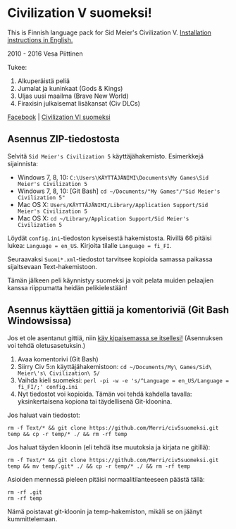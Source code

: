 # Civilization V suomeksi!

This is Finnish language pack for Sid Meier's Civilization V.
[Installation instructions in English.](https://github.com/Merri/civ5suomeksi/blob/master/INSTALL.MD)

2010 - 2016 Vesa Piittinen

Tukee:

1. Alkuperäistä peliä
2. Jumalat ja kuninkaat (Gods & Kings)
3. Uljas uusi maailma (Brave New World)
4. Firaxisin julkaisemat lisäkansat (Civ DLCs)

[Facebook](https://www.facebook.com/civ5suomeksi/) | [Civilization VI suomeksi](https://github.com/Merri/civ6suomeksi/)

## Asennus ZIP-tiedostosta

Selvitä `Sid Meier's Civilization 5` käyttäjähakemisto. Esimerkkejä sijainnista:

- Windows 7, 8, 10: `C:\Users\KÄYTTÄJÄNIMI\Documents\My Games\Sid Meier's Civilization 5`
- Windows 7, 8, 10: [Git Bash] `cd ~/Documents/"My Games"/"Sid Meier's Civilization 5"`
- Mac OS X: `Users/KÄYTTÄJÄNIMI/Library/Application Support/Sid Meier's Civilization 5`
- Mac OS X: `cd ~/Library/Application Support/Sid Meier's Civilization 5`

Löydät `config.ini`-tiedoston kyseisestä hakemistosta. Rivillä 66 pitäisi lukea: `Language = en_US`.
Kirjoita tilalle `Language = fi_FI`.

Seuraavaksi `Suomi*.xml`-tiedostot tarvitsee kopioida samassa paikassa sijaitsevaan Text-hakemistoon.

Tämän jälkeen peli käynnistyy suomeksi ja voit pelata muiden pelaajien kanssa riippumatta heidän pelikielestään!


## Asennus käyttäen gittiä ja komentoriviä (Git Bash Windowsissa)

Jos et ole asentanut gittiä, niin [käy kipaisemassa se itsellesi!](https://git-scm.com/download) (Asennuksen voi tehdä oletusasetuksin.)

1. Avaa komentorivi (Git Bash)
2. Siirry Civ 5:n käyttäjähakemistoon: `cd ~/Documents/My\ Games/Sid\ Meier\'s\ Civilization\ 5/`
3. Vaihda kieli suomeksi: `perl -pi -w -e 's/^Language = en_US/Language = fi_FI/;' config.ini`
4. Nyt tiedostot voi kopioida. Tämän voi tehdä kahdella tavalla: yksinkertaisena kopiona tai täydellisenä Git-kloonina.

Jos haluat vain tiedostot:

	rm -f Text/* && git clone https://github.com/Merri/civ5suomeksi.git temp && cp -r temp/* ./ && rm -rf temp

Jos haluat täyden kloonin (eli tehdä itse muutoksia ja kirjata ne gitillä):

	rm -f Text/* && git clone https://github.com/Merri/civ5suomeksi.git temp && mv temp/.git* ./ && cp -r temp/* ./ && rm -rf temp


Asioiden mennessä pieleen pitäisi normaalitilanteeseen päästä tällä:

	rm -rf .git
	rm -rf temp

Nämä poistavat git-kloonin ja temp-hakemiston, mikäli se on jäänyt kummittelemaan.
